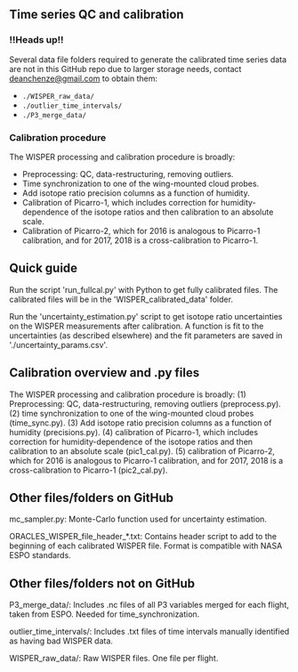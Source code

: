## Time series QC and calibration

### !!Heads up!!
Several data file folders required to generate the calibrated time series data are not in this GitHub repo due to larger storage needs, 
contact deanchenze@gmail.com to obtain them:
* ```./WISPER_raw_data/```
* ```./outlier_time_intervals/```
* ```./P3_merge_data/```

### Calibration procedure
The WISPER processing and calibration procedure is broadly:
* Preprocessing: QC, data-restructuring, removing outliers.
* Time synchronization to one of the wing-mounted cloud probes.
* Add isotope ratio precision columns as a function of humidity.
* Calibration of Picarro-1, which includes correction for humidity-dependence
  of the isotope ratios and then calibration to an absolute scale.
* Calibration of Picarro-2, which for 2016 is analogous to Picarro-1 calibration, 
  and for 2017, 2018 is a cross-calibration to Picarro-1.


Quick guide
-----------

Run the script 'run_fullcal.py' with Python to get fully calibrated files. The calibrated files will 
be in the 'WISPER_calibrated_data' folder.

Run the 'uncertainty_estimation.py' script to get isotope ratio uncertainties on the WISPER 
measurements after calibration. A function is fit to the uncertainties (as described elsewhere) 
and the fit parameters are saved in './uncertainty_params.csv'.  


Calibration overview and .py files
----------------------------------

The WISPER processing and calibration procedure is broadly:
	(1) Preprocessing: QC, data-restructuring, removing outliers (preprocess.py).
	(2) time synchronization to one of the wing-mounted cloud probes (time_sync.py).
	(3) Add isotope ratio precision columns as a function of humidity (precisions.py).
	(4) calibration of Picarro-1, which includes correction for humidity-dependence
	    of the isotope ratios and then calibration to an absolute scale (pic1_cal.py).
	(5) calibration of Picarro-2, which for 2016 is analogous to Picarro-1 calibration, 
	    and for 2017, 2018 is a cross-calibration to Picarro-1 (pic2_cal.py).
	

Other files/folders on GitHub
-------------------------

mc_sampler.py:
	Monte-Carlo function used for uncertainty estimation.

ORACLES_WISPER_file_header_*.txt:
	Contains header script to add to the beginning of each calibrated WISPER file. Format is 
	compatible with NASA ESPO standards.

	
Other files/folders not on GitHub
-----------------------------

P3_merge_data/:
	Includes .nc files of all P3 variables merged for each flight, taken from ESPO. Needed for 
	time_synchronization. 

outlier_time_intervals/:
	Includes .txt files of time intervals manually identified as having bad WISPER data.

WISPER_raw_data/:
	Raw WISPER files. One file per flight.
